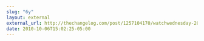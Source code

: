 ```yaml
---
slug: "6y"
layout: external
external_url: http://thechangelog.com/post/1257104170/watchwednesday-20101006
date: 2010-10-06T15:02:25-05:00
---
```

